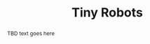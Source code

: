 ---
type: "projects"
title: "Tiny Robots"
listPriority: "4" # Code used for list order
projectCode: TinyRobots

# Course Overiew Abstract.
abstract: TBD text goes here
abstract2:
abstract3:

# Summary. An optional shortened abstract.
summary: 

# Collaborators (for those outside of publication list)
collaborators: []


# Featured image -- named `featured.jpg/png` in this folder. 
image:
  caption: ''
  focal_point: ''
  preview_only: false

---